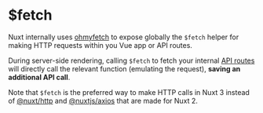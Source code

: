 # $fetch

Nuxt internally uses [ohmyfetch](https://github.com/unjs/ohmyfetch) to expose globally the `$fetch` helper for making HTTP requests within you Vue app or API routes.

During server-side rendering, calling `$fetch` to fetch your internal [API routes](/guides/features/api-routes) will directly call the relevant function (emulating the request), **saving an additional API call**.

Note that `$fetch` is the preferred way to make HTTP calls in Nuxt 3 instead of [@nuxt/http](https://github.com/nuxt/http) and [@nuxtjs/axios](https://github.com/nuxt-community/axios-module) that are made for Nuxt 2.

<!-- TODO: API reference and examples -->
